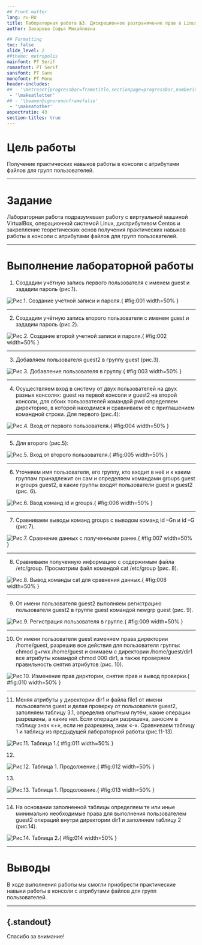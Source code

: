```yaml
---
## Front matter
lang: ru-RU
title: Лабораторная работа №3. Дискреционное разграничение прав в Linux. Два пользователя.
author: Захарова Софья Михайловна

## Formatting
toc: false
slide_level: 2
##theme: metropolis
mainfont: PT Serif 
romanfont: PT Serif
sansfont: PT Sans
monofont: PT Mono
header-includes: 
## - '\metroset{progressbar=frametitle,sectionpage=progressbar,numbering=fraction}'
 - '\makeatletter'
## - '\beamer@ignorenonframefalse'
 - '\makeatother'
aspectratio: 43
section-titles: true
---
```

# Цель работы

Получение практических навыков работы в консоли с атрибутами файлов для групп пользователей.

---
# Задание

Лабораторная работа подразумевает работу с виртуальной машиной VirtualBox, операционной системой Linux, дистрибутивом Centos и закрепление теоретических основ получения практических навыков работы в консоли с атрибутами файлов для групп пользователей.

---
# Выполнение лабораторной работы

1. Создадим учётную запись первого пользователя с именем guest и зададим пароль (рис.1).

![Рис.1. Создание учетной записи и пароля.](images/1.jpg){ #fig:001 width=50% }

---

2. Создадим учётную запись второго пользователя с именем guest и зададим пароль (рис.2).

![Рис.2. Создание второй учетной записи и пароля.](images/2.jpg){ #fig:002 width=50% }

---

3. Добавляем пользователя guest2 в группу guest (рис.3). 

![Рис.3. Добавление пользователя в группу.](images/3.jpg){ #fig:003 width=50% }

---

4. Осуществляем вход в систему от двух пользователей на двух разных консолях: guest на первой консоли и guest2 на второй консоли, для обоих пользователей командой pwd определяем директорию, в которой находимся и сравниваем её с приглашением командной строки. Для первого (рис.4): 

![Рис.4. Вход от первого пользователя.](images/4.jpg){ #fig:004 width=50% }

---

5. Для второго (рис.5):

![Рис.5. Вход от второго пользователя.](images/5.jpg){ #fig:005 width=50% }

---

6. Уточняем имя пользователя, его группу, кто входит в неё и к каким группам принадлежит он сам и определяем командами groups guest и groups guest2, в какие группы входят пользователи guest и guest2 (рис. 6).

![Рис.6. Ввод команд id и groups.](images/6.jpg){ #fig:006 width=50% }

---

7. Сравниваем выводы команд groups с выводом команд id –Gn и id –G (рис.7).

![Рис.7. Сравнение данных с полученными ранее.](images/7.jpg){ #fig:007 width=50% }

---

8. Сравниваем полученную информацию с содержимым файла /etc/group. Просмотрим файл командой cat /etc/group (рис. 8).

![Рис.8. Вывод команды cat для сравнения данных.](images/8.jpg){ #fig:008 width=50% }

---

9. От имени пользователя guest2 выполняем регистрацию пользователя guest2 в группе guest командой newgrp guest (рис. 9).

![Рис.9. Регистрация пользователя в группе.](images/9.jpg){ #fig:009 width=50% }

---

10. От имени пользователя guest изменяем права директории /home/guest, разрешив все действия для пользователя группы: chmod g+rwx /home/guest и снимаем с директории /home/guest/dir1 все атрибуты командой chmod 000 dir1, а также проверяем правильность снятия атрибутов (рис. 10).

![Рис.10. Изменение прав дирктории, снятие прав и вывод проверки.](images/10.jpg){ #fig:010 width=50% }

---

11. Меняя атрибуты у директории dir1 и файла file1 от имени пользователя guest и делая проверку от пользователя guest2, заполняем таблицу 3.1, определив опытным путём, какие операции разрешены, а какие нет. Если операция разрешена, заносим в таблицу знак «+», если не разрешена, знак «-». Сравниваем таблицу 1 и таблицу из предыдущей лабораторной работы (рис.11-13).

![Рис.11. Таблица 1.](images/11.jpg){ #fig:011 width=50% }

12. 

![Рис.12. Таблица 1. Продолжение.](images/12.jpg){ #fig:012 width=50% }

13. 

![Рис.13. Таблица 1. Продолжение.](images/13.jpg){ #fig:013 width=50% }

---

14. На основании заполненной таблицы определяем те или иные минимально необходимые права для выполнения пользователем guest2 операций внутри директории dir1 и заполняем таблицу 2 (рис.14).

![Рис.14. Таблица 2.](images/14.jpg){ #fig:014 width=50% }


---
# Выводы

В ходе выполнения работы мы смогли приобрести практические навыки работы в консоли с атрибутами файлов для групп пользователей.

---

## {.standout}

Спасибо за внимание!
